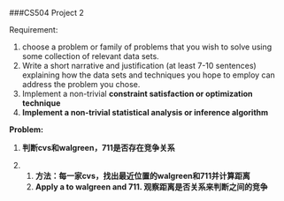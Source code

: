 ###CS504 Project 2

Requirement:

1. choose a problem or family of problems that you wish to solve using some collection of relevant data sets.
2. Write a short narrative and justification (at least 7-10 sentences) explaining how the data sets and techniques you hope to employ can address the problem you chose.
3. Implement a non-trivial **constraint satisfaction or optimization technique**
4. **Implement a non-trivial statistical analysis or inference algorithm**

**Problem:**

1. **判断cvs和walgreen，711是否存在竞争关系**

2. 1. **方法：每一家cvs，找出最近位置的walgreen和711并计算距离**
   2. **Apply a to walgreen and 711. 观察距离是否关系来判断之间的竞争**